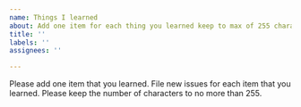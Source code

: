 ```yaml
---
name: Things I learned
about: Add one item for each thing you learned keep to max of 255 characters
title: ''
labels: ''
assignees: ''

---
```


Please add one item that you learned.  File new issues for each item that you learned.  Please keep the number of characters to no more than 255.